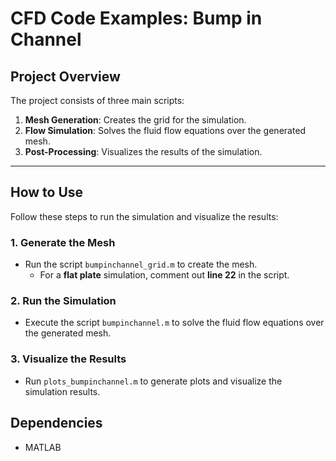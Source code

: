 # CFD Code Examples: Bump in Channel



## **Project Overview**
The project consists of three main scripts:
1. **Mesh Generation**: Creates the  grid for the simulation.
2. **Flow Simulation**: Solves the fluid flow equations over the generated mesh.
3. **Post-Processing**: Visualizes the results of the simulation.

---

## **How to Use**
Follow these steps to run the simulation and visualize the results:

### **1. Generate the Mesh**
- Run the script `bumpinchannel_grid.m` to create the  mesh.
  - For a **flat plate** simulation, comment out **line 22** in the script.

### **2. Run the Simulation**
- Execute the script `bumpinchannel.m` to solve the fluid flow equations over the generated mesh.

### **3. Visualize the Results**
- Run `plots_bumpinchannel.m` to generate plots and visualize the simulation results.


## **Dependencies**
- MATLAB 
